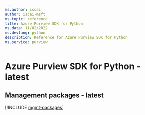 ```yaml
---
ms.author: iscai
author: iscai-msft
ms.topic: reference
title: Azure Purview SDK for Python
ms.data: 11/02/2022
ms.devlang: python
description: Reference for Azure Purview SDK for Python
ms.service: purview
---
```

# Azure Purview SDK for Python - latest

## Management packages - latest
[!INCLUDE [mgmt-packages](purview-mgmt-index.md)]